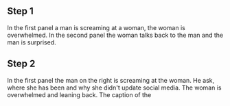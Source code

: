 ## Step 1
In the first panel a man is screaming at a woman, the woman is overwhelmed. In the second panel the woman talks back to the man and the man is surprised.
## Step 2
In the first panel the man on the right is screaming at the woman. He ask, where she has been and why she didn't update social media. The woman is overwhelmed and leaning back. The caption of the 